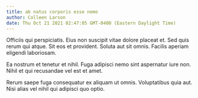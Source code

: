 ```yaml
---
title: ab natus corporis esse nemo
author: Colleen Larson
date: Thu Oct 21 2021 02:47:05 GMT-0400 (Eastern Daylight Time)
---
```

Officiis qui perspiciatis. Eius non suscipit vitae dolore placeat et. Sed quis rerum qui atque. Sit eos et provident. Soluta aut sit omnis. Facilis aperiam eligendi laboriosam.

 Ea nostrum et tenetur et nihil. Fuga adipisci nemo sint aspernatur iure non. Nihil et qui recusandae vel est et amet.

 Rerum saepe fuga consequatur ex aliquam ut omnis. Voluptatibus quia aut. Nisi alias vel nihil qui adipisci quo optio.